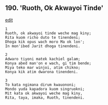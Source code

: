 
## 190.  'Ruoth, Ok Akwayoi Tinde'
[edit](https://docs.google.com/document/d/1d8rEJKGtG5z35Ii2Cai0%2DthinGAou5Iy/edit?mode=html)



    1
    Ruoth, ok akwayoi tinde weche mag kiny;
    Rita kuom richo duto te tinendeni;
    Dhoga kik opus wach moro Ma ok lon';
    In mon'ibed Jarit dhoga tinendeni.

    2
    Adwaro tiyoni matek kachiel galam;
    Konya abed man'on e wach, gi tim bende;
    Miya teko mar winjoi, atim chikno;
    Konya kik atim dwarona tinendeni.

    3
    To kata ngimana dirum kwauononi;
    Mondo yuda kapadora kuom singruokni;
    Mit kata ok akwayoi weche mag kiny,
    Rita, taya, imaka, Ruoth, tinendeni.

